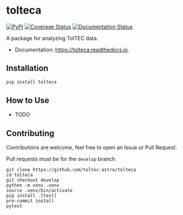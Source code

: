 # tolteca


[![PyPI](https://img.shields.io/pypi/v/tolteca.svg)](https://pypi.python.org/pypi/tolteca)
[![Coverage Status](https://coveralls.io/repos/github/toltec-astro/tolteca/badge.svg?branch=main)](https://coveralls.io/github/toltec-astro/tolteca?branch=main)
[![Documentation Status](https://readthedocs.org/projects/tolteca/badge/?version=latest)](https://tolteca.readthedocs.io/en/latest/?version=latest)

A package for analyzing TolTEC data.


* Documentation: https://tolteca.readthedocs.io.


## Installation

```bash
pip install tolteca
```




## How to Use

- TODO


## Contributing

Contributions are welcome, feel free to open an Issue or Pull Request.

Pull requests must be for the `develop` branch.

```
git clone https://github.com/toltec-astro/tolteca
cd tolteca
git checkout develop
python -m venv .venv
source .venv/bin/activate
pip install .[test]
pre-commit install
pytest
```
